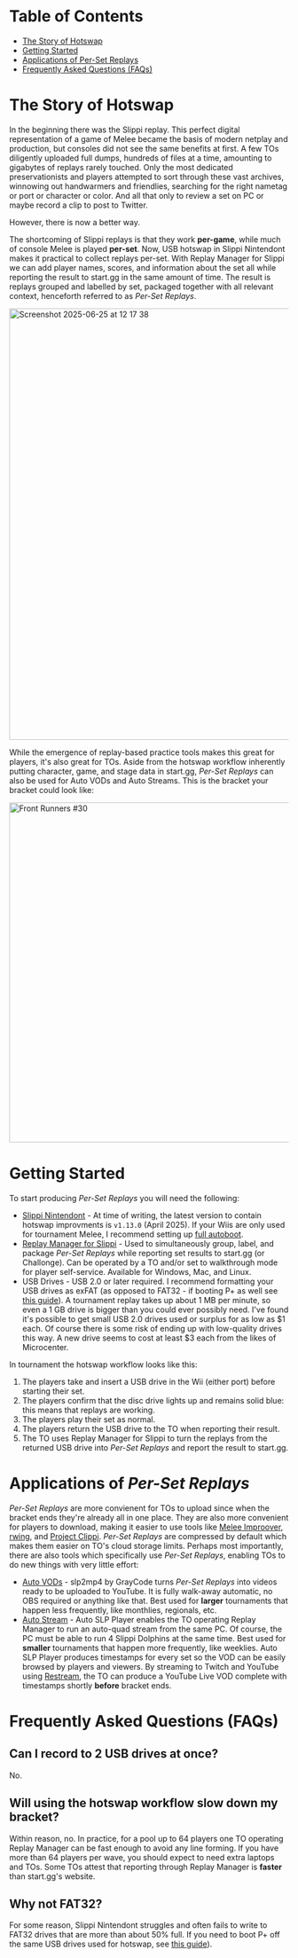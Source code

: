 # Table of Contents
- [The Story of Hotswap](#the-story-of-hotswap)
- [Getting Started](#getting-started)
- [Applications of Per-Set Replays](#applications-of-per-set-replays)
- [Frequently Asked Questions (FAQs)](#frequently-asked-questions-faqs)

# The Story of Hotswap
In the beginning there was the Slippi replay.
This perfect digital representation of a game of Melee became the basis of modern netplay and production, but consoles did not see the same benefits at first.
A few TOs diligently uploaded full dumps, hundreds of files at a time, amounting to gigabytes of replays rarely touched.
Only the most dedicated preservationists and players attempted to sort through these vast archives, winnowing out handwarmers and friendlies, searching for the right nametag or port or character or color.
And all that only to review a set on PC or maybe record a clip to post to Twitter.

However, there is now a better way.

The shortcoming of Slippi replays is that they work **per-game**, while much of console Melee is played **per-set**.
Now, USB hotswap in Slippi Nintendont makes it practical to collect replays per-set.
With Replay Manager for Slippi we can add player names, scores, and information about the set all while reporting the result to start.gg in the same amount of time.
The result is replays grouped and labelled by set, packaged together with all relevant context, henceforth referred to as *Per-Set Replays*.

<img width="778" alt="Screenshot 2025-06-25 at 12 17 38" src="https://github.com/user-attachments/assets/35e11d74-2eb9-4573-98c2-a4677c5a9d23" />

While the emergence of replay-based practice tools makes this great for players, it's also great for TOs.
Aside from the hotswap workflow inherently putting character, game, and stage data in start.gg, *Per-Set Replays* can also be used for Auto VODs and Auto Streams.
This is the bracket your bracket could look like:

[<img width="613" alt="Front Runners #30" src="https://github.com/user-attachments/assets/163d07b6-40ad-4cec-8348-a5fde29a8656" />](https://www.start.gg/tournament/front-runners-30/event/melee-singles/brackets/1984102/2910341)

# Getting Started
To start producing *Per-Set Replays* you will need the following:

- [Slippi Nintendont](https://github.com/project-slippi/Nintendont/releases/latest) -
At time of writing, the latest version to contain hotswap improvments is `v1.13.0` (April 2025).
If your Wiis are only used for tournament Melee, I recommend setting up [full autoboot](autoboot.md).
- [Replay Manager for Slippi](https://github.com/jmlee337/replay-manager-for-slippi/releases/latest) -
Used to simultaneously group, label, and package *Per-Set Replays* while reporting set results to start.gg (or Challonge).
Can be operated by a TO and/or set to walkthrough mode for player self-service.
Available for Windows, Mac, and Linux.
- USB Drives - USB 2.0 or later required.
I recommend formatting your USB drives as exFAT (as opposed to FAT32 - if booting P+ as well see [this guide](projectplusgame.md)).
A tournament replay takes up about 1 MB per minute, so even a 1 GB drive is bigger than you could ever possibly need.
I've found it's possible to get small USB 2.0 drives used or surplus for as low as $1 each.
Of course there is some risk of ending up with low-quality drives this way.
A new drive seems to cost at least $3 each from the likes of Microcenter.

In tournament the hotswap workflow looks like this:

1. The players take and insert a USB drive in the Wii (either port) before starting their set.
2. The players confirm that the disc drive lights up and remains solid blue: this means that replays are working.
3. The players play their set as normal.
4. The players return the USB drive to the TO when reporting their result.
5. The TO uses Replay Manager for Slippi to turn the replays from the returned USB drive into *Per-Set Replays* and report the result to start.gg.

# Applications of *Per-Set Replays*
*Per-Set Replays* are more convienent for TOs to upload since when the bracket ends they're already all in one place.
They are also more convenient for players to download, making it easier to use tools like [Melee Improover](https://github.com/Fiction52s/Melee-Improover/releases/latest), [rwing](https://www.patreon.com/rwing_aitch), and [Project Clippi](https://github.com/vinceau/project-clippi/releases/latest).
*Per-Set Replays* are compressed by default which makes them easier on TO's cloud storage limits.
Perhaps most importantly, there are also tools which specifically use *Per-Set Replays*, enabling TOs to do new things with very little effort:
- [Auto VODs](https://github.com/davisdude/slp2mp4) -
slp2mp4 by GrayCode turns *Per-Set Replays* into videos ready to be uploaded to YouTube.
It is fully walk-away automatic, no OBS required or anything like that.
Best used for **larger** tournaments that happen less frequently, like monthlies, regionals, etc.
- [Auto Stream](https://github.com/jmlee337/auto-slp-player/releases/latest) -
Auto SLP Player enables the TO operating Replay Manager to run an auto-quad stream from the same PC.
Of course, the PC must be able to run 4 Slippi Dolphins at the same time.
Best used for **smaller** tournaments that happen more frequently, like weeklies.
Auto SLP Player produces timestamps for every set so the VOD can be easily browsed by players and viewers.
By streaming to Twitch and YouTube using [Restream](https://restream.io), the TO can produce a YouTube Live VOD complete with timestamps shortly **before** bracket ends.

# Frequently Asked Questions (FAQs)
## Can I record to 2 USB drives at once?
No.
## Will using the hotswap workflow slow down my bracket?
Within reason, no.
In practice, for a pool up to 64 players one TO operating Replay Manager can be fast enough to avoid any line forming.
If you have more than 64 players per wave, you should expect to need extra laptops and TOs.
Some TOs attest that reporting through Replay Manager is **faster** than start.gg's website.
## Why not FAT32?
For some reason, Slippi Nintendont struggles and often fails to write to FAT32 drives that are more than about 50% full.
If you need to boot P+ off the same USB drives used for hotswap, see [this guide](projectplusgame.md)).
